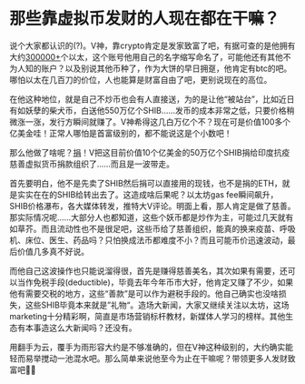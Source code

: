 # 那些靠虚拟币发财的人现在都在干嘛？

说个大家都认识的(?)。V神，靠crypto肯定是发家致富了吧，有据可查的是他拥有大约[300000+](https://etherscan.io/address/0x220866b1a2219f40e72f5c628b65d54268ca3a9d)个以太，这个账号他用自己的名字缩写命名了，可能他还有其他不为人知的账户？以及别说其他币种了，作为大饼的早日拥趸，他肯定有btc的吧。哪怕以太在几百刀的价位，人也能算是财富自由了吧，更别说现在的高位。

在他这种地位，就是自己不炒币也会有人直接送，为的是让他“被站台”，比如近日有如妖孽的柴犬币，白送他550万亿个SHIB……发币的成本非常之低，只要价格稍微涨一涨，发行方瞬间就赚了。V神希得这几白万亿个不？现在可是价值100多个亿美金哇！正常人哪怕是首富级别的，都不能说这是个小数吧！

那么他做了啥呢？[捐](https://etherscan.io/tx/0xb65bcbb85c1633b0ab4e4886c3cd8eeaeb63edbb39cacdb9223fdcf4454fd2c7)！V把这目前价值10个亿美金的50万亿个SHIB捐给印度抗疫慈善虚拟货币捐款组织了……而且是一波带走。

首先要明白，他不是先卖了SHIB然后捐可以直接用的现钱，也不是捐的ETH，就是实实在在的SHIB给转出去了。这造成啥后果呢？以太坊gas fee瞬间飙升，SHIB价格瀑布，各大媒体转发，推特大V评论。明面上看，那人肯定是做了慈善。那实际情况呢……大部分人也都知道，这些个妖币都是炒作为主，可能过几天就有如草芥。而且流动性也不是很足吧，这些币给了慈善组织，能真的换来疫苗、呼吸机、床位、医生、药品吗？只怕换成法币都难度不小？而且可能币价迅速波动，最后价值几多真不好说。

而他自己这波操作也只能说溜得很，首先是赚得慈善美名，其次如果有需要，还可以当作免税手段(deductible)，毕竟去年今年币市大好，他肯定又赚了不少，如果他有需要交税的地方，这些“善款”是可以作为避税手段的。他自己确实也没啥损失，这些SHIB毕竟本来就是”礼物“。造场大新闻，大家又继续关注以太坊，这场marketing十分精彩啊，简直是市场营销标杆教材，新媒体人学习的榜样。其他生态有本事造这么大新闻吗？还没有。

用翻手为云，覆手为雨形容大约是不够准确的，但在V神这种级别的，大约确实能轻而易举搅动一池混水吧。那么简单来说他至今为止在干嘛呢？带领更多人发财致富吧🤣🤣